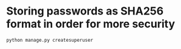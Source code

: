 # Storing passwords as SHA256 format in order for more security

```python
python manage.py createsuperuser
```